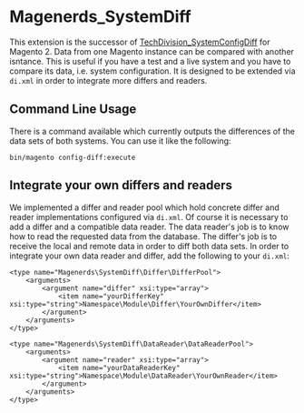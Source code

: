 # Magenerds_SystemDiff

This extension is the successor of [TechDivision_SystemConfigDiff](https://github.com/techdivision/TechDivision_SystemConfigDiff) 
for Magento 2. Data from one Magento instance can be compared with another isntance. This is useful if you have a test
and a live system and you have to compare its data, i.e. system configuration. It is designed to be extended via `di.xml` 
in order to integrate more differs and readers.
 
## Command Line Usage
There is a command available which currently outputs the differences of the data sets of both systems. You can use it
like the following:

`bin/magento config-diff:execute`
 
## Integrate your own differs and readers
We implemented a differ and reader pool which hold concrete differ and reader implementations configured via `di.xml`.
Of course it is necessary to add a differ and a compatible data reader. The data reader's job is to know how to read the
requested data from the database. The differ's job is to receive the local and remote data in order to diff both data
sets. In order to integrate your own data reader and differ, add the following to your `di.xml`:
 
    <type name="Magenerds\SystemDiff\Differ\DifferPool">
        <arguments>
            <argument name="differ" xsi:type="array">
                <item name="yourDifferKey" xsi:type="string">Namespace\Module\Differ\YourOwnDiffer</item>
            </argument>
        </arguments>
    </type>
    
    <type name="Magenerds\SystemDiff\DataReader\DataReaderPool">
        <arguments>
            <argument name="reader" xsi:type="array">
                <item name="yourDataReaderKey" xsi:type="string">Namespace\Module\DataReader\YourOwnReader</item>
            </argument>
        </arguments>
    </type>